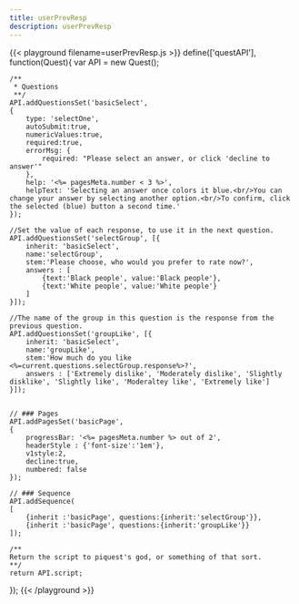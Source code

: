 ```yaml
---
title: userPrevResp
description: userPrevResp
---
```


{{< playground filename=userPrevResp.js >}}
define(['questAPI'], function(Quest){
	var API = new Quest();

	/**
	 * Questions
	 **/
	API.addQuestionsSet('basicSelect',
	{
		type: 'selectOne',
		autoSubmit:true,
		numericValues:true,
		required:true,
		errorMsg: {
			required: "Please select an answer, or click 'decline to answer'"
		},
		help: '<%= pagesMeta.number < 3 %>',
		helpText: 'Selecting an answer once colors it blue.<br/>You can change your answer by selecting another option.<br/>To confirm, click the selected (blue) button a second time.'
	});

	//Set the value of each response, to use it in the next question.
	API.addQuestionsSet('selectGroup', [{
		inherit: 'basicSelect',
		name:'selectGroup',
		stem:'Please choose, who would you prefer to rate now?',
		answers : [
			{text:'Black people', value:'Black people'},
			{text:'White people', value:'White people'}
		]
	}]);

	//The name of the group in this question is the response from the previous question.
	API.addQuestionsSet('groupLike', [{
		inherit: 'basicSelect',
		name:'groupLike',
		stem:'How much do you like <%=current.questions.selectGroup.response%>?',
		answers : ['Extremely dislike', 'Moderately dislike', 'Slightly disklike', 'Slightly like', 'Moderaltey like', 'Extremely like']
	}]);


	// ### Pages
	API.addPagesSet('basicPage',
	{
		progressBar: '<%= pagesMeta.number %> out of 2',
		headerStyle : {'font-size':'1em'},
		v1style:2,
		decline:true,
		numbered: false
	});

	// ### Sequence
	API.addSequence(
	[
		{inherit :'basicPage', questions:{inherit:'selectGroup'}},
		{inherit :'basicPage', questions:{inherit:'groupLike'}}
	]);

	/**
	Return the script to piquest's god, or something of that sort.
	**/
	return API.script;
});
{{< /playground >}}
